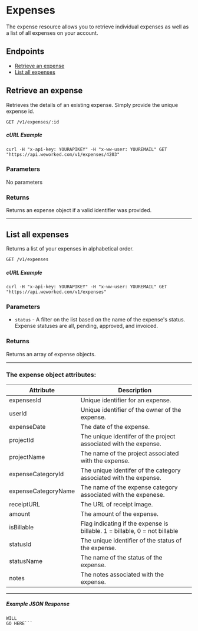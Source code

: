 
# Expenses
The expense resource allows you to retrieve individual expenses as well as a list of all expenses on your account.

## Endpoints
* [Retrieve an expense](#retrieve-an-expense)
* [List all expenses](#list-all-expenses)

## Retrieve an expense
Retrieves the details of an existing expense. Simply provide the unique expense id.

`GET /v1/expenses/:id`

##### cURL Example
`curl -H "x-api-key: YOURAPIKEY" -H "x-ww-user: YOUREMAIL" GET "https://api.weworked.com/v1/expenses/4203"`

### Parameters
No parameters

### Returns
Returns an expense object if a valid identifier was provided. 

-------------

## List all expenses
Returns a list of your expenses in alphabetical order.

`GET /v1/expenses`

##### cURL Example
`curl -H "x-api-key: YOURAPIKEY" -H "x-ww-user: YOUREMAIL" GET "https://api.weworked.com/v1/expenses"`

### Parameters
* `status` - A filter on the list based on the name of the expense's status. Expense statuses are all, pending, approved, and invoiced.

### Returns
Returns an array of expense objects.

-------------

### The expense object attributes:

| Attribute  | Description   |
| ---------- | ------------- |
| expensesId   | Unique identifier for an expense.  |
| userId       | Unique identifier of the owner of the expense.  |
| expenseDate    | The date of the expense. |
| projectId       | The unique identifer of the project associated with the expense.  |
| projectName      | The name of the project associated with the expense.  |
| expenseCategoryId        | The unique identifer of the category associated with the expense.  |
| expenseCategoryName    | The name of the expense category associated with the expenese.  |
| receiptURL   | The URL of receipt image.  |
| amount  | The amount of the expense.  |
| isBillable    | Flag indicating if the expense is billable. 1 = billable, 0 = not billable |
| statusId    | The unique identifier of the status of the expense. |
| statusName    | The name of the status of the expense. |
| notes    | The notes associated with the expense. |

-------------

##### Example JSON Response
```SAMPLE RESPONSE
WILL
GO HERE```


